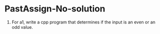 # PastAssign-No-solution

1. For a1, write a cpp program that determines if the input is an even or an odd value.
